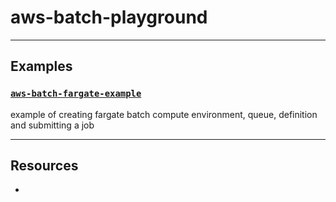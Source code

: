 # aws-batch-playground

---

## Examples

### [`aws-batch-fargate-example`](aws-batch-fargate-example)

example of creating fargate batch compute environment, queue, definition and submitting a job

---

## Resources

- 
